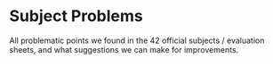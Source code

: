 # Subject Problems

All problematic points we found in the 42 official subjects / evaluation sheets, and what suggestions we can make for improvements.
